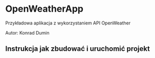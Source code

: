 # OpenWeatherApp
Przykładowa aplikacja z wykorzystaniem API OpenWeather

Autor: Konrad Dumin

## Instrukcja jak zbudować i uruchomić projekt

